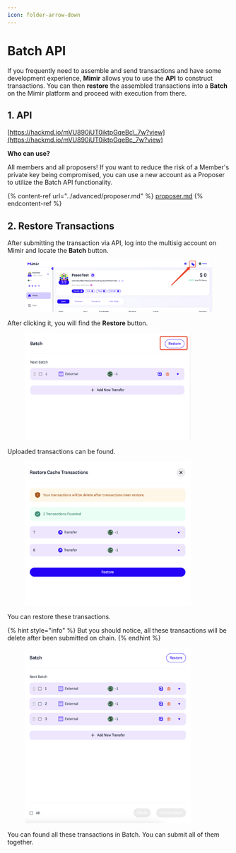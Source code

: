 ```yaml
---
icon: folder-arrow-down
---
```


# Batch API

If you frequently need to assemble and send transactions and have some development experience, **Mimir** allows you to use the **API** to construct transactions. You can then **restore** the assembled transactions into a **Batch** on the Mimir platform and proceed with execution from there.

## 1. API

[https://hackmd.io/mVU890iUT0iktpGqeBc\_7w?view](https://hackmd.io/mVU890iUT0iktpGqeBc_7w?view)

**Who can use?**

All members and all proposers! If you want to reduce the risk of a Member's private key being compromised, you can use a new account as a Proposer to utilize the Batch API functionality.

{% content-ref url="../advanced/proposer.md" %}
[proposer.md](../advanced/proposer.md)
{% endcontent-ref %}

## 2. Restore Transactions

After submitting the transaction via API, log into the multisig account on Mimir and locate the **Batch** button.

<figure><img src="../.gitbook/assets/image (1) (1).png" alt=""><figcaption></figcaption></figure>

After clicking it, you will find the **Restore** button.

<figure><img src="../.gitbook/assets/image (1) (1) (1).png" alt="" width="375"><figcaption></figcaption></figure>

Uploaded transactions can be found.

<figure><img src="../.gitbook/assets/image (2).png" alt="" width="375"><figcaption></figcaption></figure>

You can restore these transactions.&#x20;

{% hint style="info" %}
But you should notice, all these transactions will be delete after been submitted on chain.
{% endhint %}

<figure><img src="../.gitbook/assets/image (3).png" alt="" width="375"><figcaption></figcaption></figure>

You can found all these transactions in Batch. You can submit all of them together.
